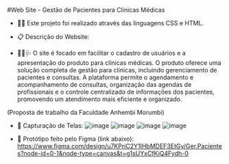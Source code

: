 #Web Site - Gestão de Pacientes para Clínicas Médicas

- 👩‍💻 Este projeto foi realizado através das linguagens CSS e HTML.

- 📋 Descrição do Website:

- 👩‍⚕️🩺 O site é focado em facilitar o cadastro de usuários e a apresentação do produto para clínicas médicas. O produto oferece uma solução completa de gestão para clínicas, incluindo gerenciamento de pacientes e consultas. A plataforma permite o agendamento e acompanhamento de consultas, organização das agendas de profissionais e o controle centralizado de informações dos pacientes, promovendo um atendimento mais eficiente e organizado.

(Proposta de trabalho da Faculdade Anhembi Morumbi)

- 📸 Capturação de Telas: 
![image](https://github.com/user-attachments/assets/4b671723-907f-4e20-adc0-9e9d412cbc67)
![image](https://github.com/user-attachments/assets/c2a8d322-abc3-49dd-9fa0-54dd05e7238a)
![image](https://github.com/user-attachments/assets/415715d9-b56a-41c0-a233-febb11416b5f)
![image](https://github.com/user-attachments/assets/68580b90-391c-42b7-a274-a8442a2dc27c)



- 🧱 Protótipo feito pelo Figma (link abaixo):
https://www.figma.com/design/u7KPriC2Y1IHbMDEF3EtGy/Ger.Pacientes?node-id=0-1&node-type=canvas&t=g1sUYxCfKiQ4Fydh-0
